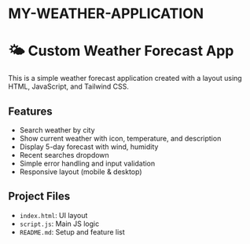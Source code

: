 # MY-WEATHER-APPLICATION

# 🌤 Custom Weather Forecast App

This is a simple weather forecast application created with a  layout using HTML, JavaScript, and Tailwind CSS.

## Features

- Search weather by city
- Show current weather with icon, temperature, and description
- Display 5-day forecast with wind, humidity
- Recent searches dropdown 
- Simple error handling and input validation
- Responsive layout (mobile & desktop)

## Project Files

- `index.html`: UI layout
- `script.js`: Main JS logic
- `README.md`: Setup and feature list
